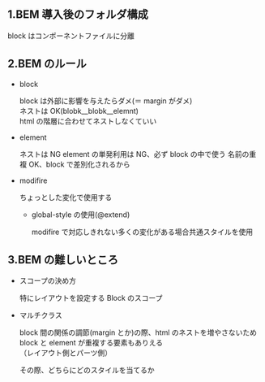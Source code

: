 ## 1.BEM 導入後のフォルダ構成

block はコンポーネントファイルに分離

## 2.BEM のルール

- block

  block は外部に影響を与えたらダメ(＝ margin がダメ)  
  ネストは OK(blobk\_\_blobk\_\_elemnt)  
  html の階層に合わせてネストしなくていい

- element

  ネストは NG
  element の単発利用は NG、必ず block の中で使う
  名前の重複 OK、block で差別化されるから

- modifire

  ちょっとした変化で使用する

  - global-style の使用(@extend)

    modifire で対応しきれない多くの変化がある場合共通スタイルを使用

## 3.BEM の難しいところ

- スコープの決め方

  特にレイアウトを設定する Block のスコープ

- マルチクラス

  block 間の関係の調節(margin とか)の際、html のネストを増やさないため block と element が重複する要素もありえる  
  （レイアウト側とパーツ側）

  その際、どちらにどのスタイルを当てるか
